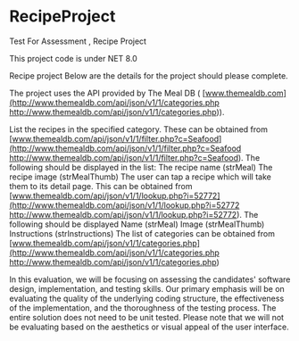 # RecipeProject
Test For Assessment , Recipe Project

This project code is under NET 8.0

Recipe project
Below are the  details for the project should please complete.
 
The project uses the API provided by The Meal DB ( [www.themealdb.com](http://www.themealdb.com/api/json/v1/1/categories.php http://www.themealdb.com/api/json/v1/1/categories.php)).
 
List the recipes in the specified category. These can be obtained from [www.themealdb.com/api/json/v1/1/filter.php?c=Seafood](http://www.themealdb.com/api/json/v1/1/filter.php?c=Seafood http://www.themealdb.com/api/json/v1/1/filter.php?c=Seafood). The following should be displayed in the list:
The recipe name (strMeal)
The recipe image (strMealThumb)
The user can tap a recipe which will take them to its detail page. This can be obtained from [www.themealdb.com/api/json/v1/1/lookup.php?i=52772](http://www.themealdb.com/api/json/v1/1/lookup.php?i=52772 http://www.themealdb.com/api/json/v1/1/lookup.php?i=52772). The following should be displayed
Name (strMeal)
Image (strMealThumb)
Instructions (strInstructions)
The list of categories can be obtained from [www.themealdb.com/api/json/v1/1/categories.php](http://www.themealdb.com/api/json/v1/1/categories.php http://www.themealdb.com/api/json/v1/1/categories.php)
 
In this evaluation, we will be focusing on assessing the candidates' software design, implementation, and testing skills. Our primary emphasis will be on evaluating the quality of the underlying coding structure, the effectiveness of the implementation, and the thoroughness of the testing process. The entire solution does not need to be unit tested. Please note that we will not be evaluating based on the aesthetics or visual appeal of the user interface.


